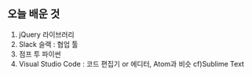 ## 오늘 배운 것
1. jQuery 라이브러리  
2. Slack 슬랙 : 협업 툴  
3. 점프 투 파이썬
4. Visual Studio Code : 코드 편집기 or 에디터, Atom과 비슷 cf)Sublime Text  
